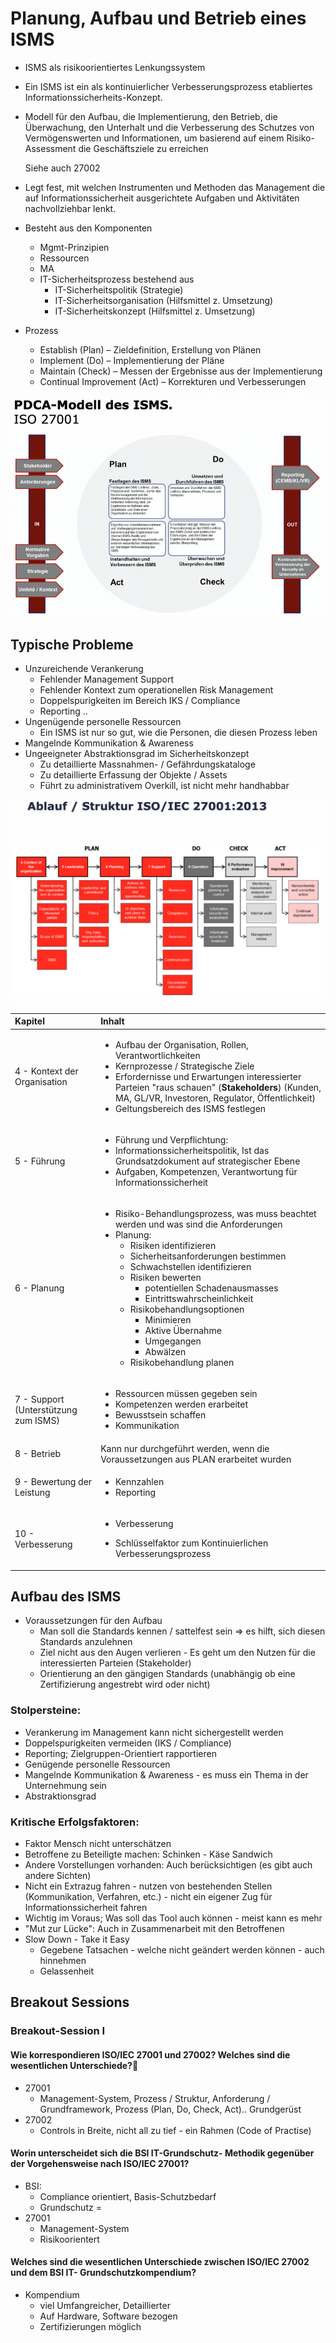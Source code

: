 # Planung, Aufbau und Betrieb eines ISMS

* ISMS als risikoorientiertes Lenkungssystem
* Ein ISMS ist ein als kontinuierlicher Verbesserungsprozess etabliertes Informationssicherheits-Konzept.
* Modell für den Aufbau, die Implementierung, den Betrieb, die Überwachung, den Unterhalt und die Verbesserung des Schutzes von Vermögenswerten und Informationen, um basierend auf einem Risiko- Assessment die Geschäftsziele zu erreichen

  Siehe auch 27002 

* Legt fest, mit welchen Instrumenten und Methoden das Management die auf Informationssicherheit ausgerichtete Aufgaben und Aktivitäten nachvollziehbar lenkt.
* Besteht aus den Komponenten
  * Mgmt-Prinzipien
  * Ressourcen
  * MA
  * IT-Sicherheitsprozess bestehend aus
    * IT-Sicherheitspolitik \(Strategie\)
    * IT-Sicherheitsorganisation \(Hilfsmittel z. Umsetzung\)
    * IT-Sicherheitskonzept \(Hilfsmittel z. Umsetzung\)
* Prozess
  * Establish \(Plan\) – Zieldefinition, Erstellung von Plänen
  * Implement \(Do\) – Implementierung der Pläne
  * Maintain \(Check\) – Messen der Ergebnisse aus der Implementierung
  * Continual Improvement \(Act\) – Korrekturen und Verbesserungen

![](../.gitbook/assets/image%20%28118%29.png)

## Typische Probleme

* Unzureichende Verankerung
  * Fehlender Management Support
  * Fehlender Kontext zum operationellen Risk Management
  * Doppelspurigkeiten im Bereich IKS / Compliance
  * Reporting ..
* Ungenügende personelle Ressourcen
  * Ein ISMS ist nur so gut, wie die Personen, die diesen Prozess leben
* Mangelnde Kommunikation & Awareness
* Ungeeigneter Abstraktionsgrad im Sicherheitskonzept
  * Zu detaillierte Massnahmen- / Gefährdungskataloge
  * Zu detaillierte Erfassung der Objekte / Assets
  * Führt zu administrativem Overkill, ist nicht mehr handhabbar

![](../.gitbook/assets/image%20%28110%29.png)

<table>
  <thead>
    <tr>
      <th style="text-align:left">Kapitel</th>
      <th style="text-align:left">Inhalt</th>
    </tr>
  </thead>
  <tbody>
    <tr>
      <td style="text-align:left">4 - Kontext der Organisation</td>
      <td style="text-align:left">
        <ul>
          <li>Aufbau der Organisation, Rollen, Verantwortlichkeiten</li>
          <li>Kernprozesse / Strategische Ziele</li>
          <li>Erfordernisse und Erwartungen interessierter Parteien &quot;raus schauen&quot;
            (<b>Stakeholders</b>) (Kunden, MA, GL/VR, Investoren, Regulator, &#xD6;ffentlichkeit)</li>
          <li>Geltungsbereich des ISMS festlegen</li>
        </ul>
      </td>
    </tr>
    <tr>
      <td style="text-align:left">5 - F&#xFC;hrung</td>
      <td style="text-align:left">
        <ul>
          <li>F&#xFC;hrung und Verpflichtung:</li>
          <li>Informationssicherheitspolitik, Ist das Grundsatzdokument auf strategischer
            Ebene</li>
          <li>Aufgaben, Kompetenzen, Verantwortung f&#xFC;r Informationssicherheit</li>
        </ul>
      </td>
    </tr>
    <tr>
      <td style="text-align:left">6 - Planung</td>
      <td style="text-align:left">
        <ul>
          <li>Risiko-Behandlungsprozess, was muss beachtet werden und was sind die Anforderungen</li>
          <li>Planung:
            <ul>
              <li>Risiken identifizieren</li>
              <li>Sicherheitsanforderungen bestimmen</li>
              <li>Schwachstellen identifizieren</li>
              <li>Risiken bewerten
                <ul>
                  <li>potentiellen Schadenausmasses</li>
                  <li>Eintrittswahrscheinlichkeit</li>
                </ul>
              </li>
              <li>Risikobehandlungsoptionen
                <ul>
                  <li>Minimieren</li>
                  <li>Aktive &#xDC;bernahme</li>
                  <li>Umgegangen</li>
                  <li>Abw&#xE4;lzen</li>
                </ul>
              </li>
              <li>Risikobehandlung planen</li>
            </ul>
          </li>
        </ul>
      </td>
    </tr>
    <tr>
      <td style="text-align:left">7 - Support (Unterst&#xFC;tzung zum ISMS)</td>
      <td style="text-align:left">
        <ul>
          <li>Ressourcen m&#xFC;ssen gegeben sein</li>
          <li>Kompetenzen werden erarbeitet</li>
          <li>Bewusstsein schaffen</li>
          <li>Kommunikation</li>
        </ul>
      </td>
    </tr>
    <tr>
      <td style="text-align:left">8 - Betrieb</td>
      <td style="text-align:left">Kann nur durchgef&#xFC;hrt werden, wenn die Voraussetzungen aus PLAN erarbeitet
        wurden</td>
    </tr>
    <tr>
      <td style="text-align:left">9 - Bewertung der Leistung</td>
      <td style="text-align:left">
        <ul>
          <li>Kennzahlen</li>
          <li>Reporting</li>
        </ul>
      </td>
    </tr>
    <tr>
      <td style="text-align:left">10 - Verbesserung</td>
      <td style="text-align:left">
        <ul>
          <li>Verbesserung</li>
          <li>
            <p>Schl&#xFC;sselfaktor zum Kontinuierlichen Verbesserungsprozess</p>
            <p></p>
          </li>
        </ul>
      </td>
    </tr>
  </tbody>
</table>

## Aufbau des ISMS

* Voraussetzungen für den Aufbau
  * Man soll die Standards kennen / sattelfest sein =&gt; es hilft, sich diesen Standards anzulehnen
  * Ziel nicht aus den Augen verlieren - Es geht um den Nutzen für die interessierten Parteien \(Stakeholder\)
  * Orientierung an den gängigen Standards \(unabhängig ob eine Zertifizierung angestrebt wird oder nicht\)

### Stolpersteine:

* Verankerung im Management kann nicht sichergestellt werden
* Doppelspurigkeiten vermeiden \(IKS / Compliance\)
* Reporting; Zielgruppen-Orientiert rapportieren
* Genügende personelle Ressourcen
* Mangelnde Kommunikation & Awareness - es muss ein Thema in der Unternehmung sein
* Abstraktionsgrad

 

### Kritische Erfolgsfaktoren:

* Faktor Mensch nicht unterschätzen
* Betroffene zu Beteiligte machen: Schinken - Käse Sandwich
*  Andere Vorstellungen vorhanden: Auch berücksichtigen \(es gibt auch andere Sichten\)
* Nicht ein Extrazug fahren - nutzen von bestehenden Stellen \(Kommunikation, Verfahren, etc.\) - nicht ein eigener Zug für Informationssicherheit fahren
* Wichtig im Voraus; Was soll das Tool auch können - meist kann es mehr
* "Mut zur Lücke": Auch in Zusammenarbeit mit den Betroffenen
* Slow Down - Take it Easy
  * Gegebene Tatsachen - welche nicht geändert werden können - auch hinnehmen
  * Gelassenheit

 

## Breakout Sessions

### Breakout-Session I

#### Wie korrespondieren ISO/IEC 27001 und 27002? Welches sind die wesentlichen Unterschiede?

* 27001
  * Management-System, Prozess / Struktur, Anforderung / Grundframework, Prozess \(Plan, Do, Check, Act\).. Grundgerüst 
* 27002
  * Controls in Breite, nicht all zu tief - ein Rahmen \(Code of Practise\)



#### Worin unterscheidet sich die BSI IT-Grundschutz- Methodik gegenüber der Vorgehensweise nach ISO/IEC 27001?

* BSI: 
  * Compliance orientiert, Basis-Schutzbedarf
  * Grundschutz =  
* 27001
  * Management-System
  * Risikoorientert

#### Welches sind die wesentlichen Unterschiede zwischen ISO/IEC 27002 und dem BSI IT- Grundschutzkompendium?

* Kompendium
  * viel Umfangreicher, Detaillierter
  * Auf Hardware, Software bezogen
  * Zertifizierungen möglich

[  
](https://cas-ism.enz.lu/)





